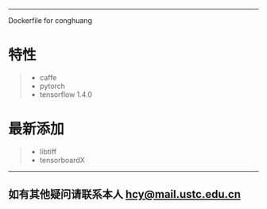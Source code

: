 

------

Dockerfile for conghuang

特性
=============
> * caffe
> * pytorch
> * tensorflow 1.4.0

最新添加
=============
> * libtiff
> * tensorboardX

* * *

## 如有其他疑问请联系本人 hcy@mail.ustc.edu.cn
